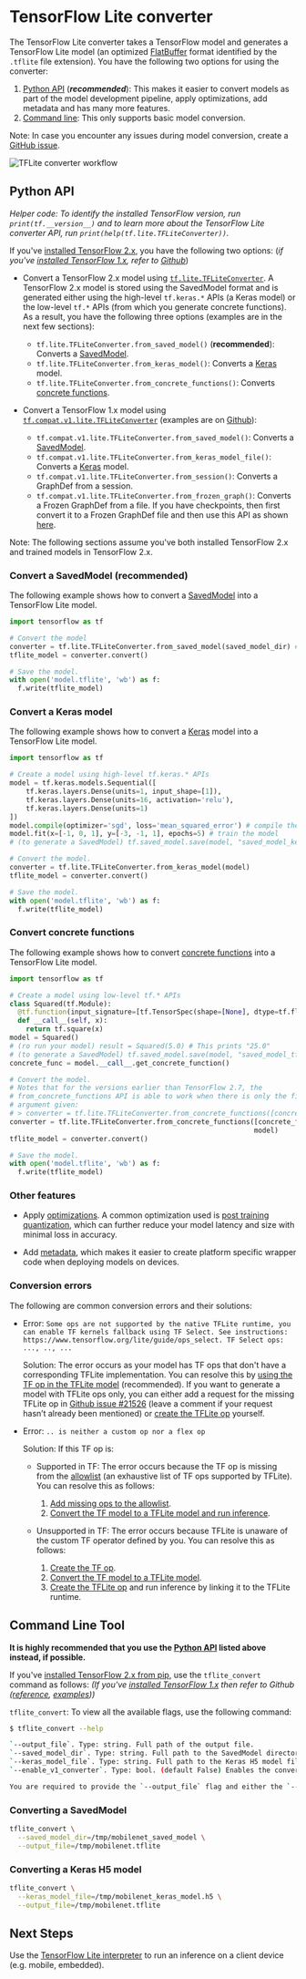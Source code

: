 # TensorFlow Lite converter

The TensorFlow Lite converter takes a TensorFlow model and generates a
TensorFlow Lite model (an optimized
[FlatBuffer](https://google.github.io/flatbuffers/) format identified by the
`.tflite` file extension). You have the following two options for using the
converter:

1.  [Python API](#python_api) (***recommended***): This makes it easier to
    convert models as part of the model development pipeline, apply
    optimizations, add metadata and has many more features.
2.  [Command line](#cmdline): This only supports basic model conversion.

Note: In case you encounter any issues during model conversion, create a
[GitHub issue](https://github.com/tensorflow/tensorflow/issues/new?template=60-tflite-converter-issue.md).

![TFLite converter workflow](../../images/convert/convert.png)

## Python API <a name="python_api"></a>

*Helper code: To identify the installed TensorFlow version, run
`print(tf.__version__)` and to learn more about the TensorFlow Lite converter
API, run `print(help(tf.lite.TFLiteConverter))`.*

If you've
[installed TensorFlow 2.x](https://www.tensorflow.org/install/pip#tensorflow-2-packages-are-available),
you have the following two options: (*if you've
[installed TensorFlow 1.x](https://www.tensorflow.org/install/pip#older-versions-of-tensorflow),
refer to
[Github](https://github.com/tensorflow/tensorflow/blob/master/tensorflow/lite/g3doc/r1/convert/python_api.md)*)

*   Convert a TensorFlow 2.x model using
    [`tf.lite.TFLiteConverter`](https://www.tensorflow.org/api_docs/python/tf/lite/TFLiteConverter).
    A TensorFlow 2.x model is stored using the SavedModel format and is
    generated either using the high-level `tf.keras.*` APIs (a Keras model) or
    the low-level `tf.*` APIs (from which you generate concrete functions). As a
    result, you have the following three options (examples are in the next few
    sections):

    *   `tf.lite.TFLiteConverter.from_saved_model()` (**recommended**): Converts
        a [SavedModel](https://www.tensorflow.org/guide/saved_model).
    *   `tf.lite.TFLiteConverter.from_keras_model()`: Converts a
        [Keras](https://www.tensorflow.org/guide/keras/overview) model.
    *   `tf.lite.TFLiteConverter.from_concrete_functions()`: Converts
        [concrete functions](https://www.tensorflow.org/guide/intro_to_graphs).

*   Convert a TensorFlow 1.x model using
    [`tf.compat.v1.lite.TFLiteConverter`](https://www.tensorflow.org/api_docs/python/tf/compat/v1/lite/TFLiteConverter)
    (examples are on
    [Github](https://github.com/tensorflow/tensorflow/blob/master/tensorflow/lite/g3doc/r1/convert/python_api.md)):

    *   `tf.compat.v1.lite.TFLiteConverter.from_saved_model()`: Converts a
        [SavedModel](https://www.tensorflow.org/guide/saved_model).
    *   `tf.compat.v1.lite.TFLiteConverter.from_keras_model_file()`: Converts a
        [Keras](https://www.tensorflow.org/guide/keras/overview) model.
    *   `tf.compat.v1.lite.TFLiteConverter.from_session()`: Converts a GraphDef
        from a session.
    *   `tf.compat.v1.lite.TFLiteConverter.from_frozen_graph()`: Converts a
        Frozen GraphDef from a file. If you have checkpoints, then first convert
        it to a Frozen GraphDef file and then use this API as shown
        [here](https://github.com/tensorflow/tensorflow/blob/master/tensorflow/lite/g3doc/r1/convert/python_api.md#checkpoints).

Note: The following sections assume you've both installed TensorFlow 2.x and
trained models in TensorFlow 2.x.

### Convert a SavedModel (recommended) <a name="saved_model"></a>

The following example shows how to convert a
[SavedModel](https://www.tensorflow.org/guide/saved_model) into a TensorFlow
Lite model.

```python
import tensorflow as tf

# Convert the model
converter = tf.lite.TFLiteConverter.from_saved_model(saved_model_dir) # path to the SavedModel directory
tflite_model = converter.convert()

# Save the model.
with open('model.tflite', 'wb') as f:
  f.write(tflite_model)
```

### Convert a Keras model <a name="keras"></a>

The following example shows how to convert a
[Keras](https://www.tensorflow.org/guide/keras/overview) model into a TensorFlow
Lite model.

```python
import tensorflow as tf

# Create a model using high-level tf.keras.* APIs
model = tf.keras.models.Sequential([
    tf.keras.layers.Dense(units=1, input_shape=[1]),
    tf.keras.layers.Dense(units=16, activation='relu'),
    tf.keras.layers.Dense(units=1)
])
model.compile(optimizer='sgd', loss='mean_squared_error') # compile the model
model.fit(x=[-1, 0, 1], y=[-3, -1, 1], epochs=5) # train the model
# (to generate a SavedModel) tf.saved_model.save(model, "saved_model_keras_dir")

# Convert the model.
converter = tf.lite.TFLiteConverter.from_keras_model(model)
tflite_model = converter.convert()

# Save the model.
with open('model.tflite', 'wb') as f:
  f.write(tflite_model)
```

### Convert concrete functions <a name="concrete_function"></a>

The following example shows how to convert
[concrete functions](https://www.tensorflow.org/guide/intro_to_graphs) into a
TensorFlow Lite model.

```python
import tensorflow as tf

# Create a model using low-level tf.* APIs
class Squared(tf.Module):
  @tf.function(input_signature=[tf.TensorSpec(shape=[None], dtype=tf.float32)])
  def __call__(self, x):
    return tf.square(x)
model = Squared()
# (ro run your model) result = Squared(5.0) # This prints "25.0"
# (to generate a SavedModel) tf.saved_model.save(model, "saved_model_tf_dir")
concrete_func = model.__call__.get_concrete_function()

# Convert the model.
# Notes that for the versions earlier than TensorFlow 2.7, the
# from_concrete_functions API is able to work when there is only the first
# argument given:
# > converter = tf.lite.TFLiteConverter.from_concrete_functions([concrete_func])
converter = tf.lite.TFLiteConverter.from_concrete_functions([concrete_func],
                                                            model)
tflite_model = converter.convert()

# Save the model.
with open('model.tflite', 'wb') as f:
  f.write(tflite_model)
```

### Other features

*   Apply [optimizations](../../performance/model_optimization.md). A common
    optimization used is
    [post training quantization](../../performance/post_training_quantization.md),
    which can further reduce your model latency and size with minimal loss in
    accuracy.

*   Add [metadata](metadata.md), which makes it easier to create platform
    specific wrapper code when deploying models on devices.

### Conversion errors

The following are common conversion errors and their solutions:

*   Error: `Some ops are not supported by the native TFLite runtime, you can
    enable TF kernels fallback using TF Select. See instructions:
    https://www.tensorflow.org/lite/guide/ops_select. TF Select ops: ..., ..,
    ...`

    Solution: The error occurs as your model has TF ops that don't have a
    corresponding TFLite implementation. You can resolve this by
    [using the TF op in the TFLite model](../../guide/ops_select.md) (recommended).
    If you want to generate a model with TFLite ops only, you can either add a
    request for the missing TFLite op in
    [Github issue #21526](https://github.com/tensorflow/tensorflow/issues/21526)
    (leave a comment if your request hasn’t already been mentioned) or
    [create the TFLite op](../../guide/ops_custom#create_and_register_the_operator)
    yourself.

*   Error: `.. is neither a custom op nor a flex op`

    Solution: If this TF op is:

    *   Supported in TF: The error occurs because the TF op is missing from the
        [allowlist](../../guide/op_select_allowlist.md) (an exhaustive list of TF
        ops supported by TFLite). You can resolve this as follows:

        1.  [Add missing ops to the allowlist](../../guide/op_select_allowlist.md#add_tensorflow_core_operators_to_the_allowed_list).
        2.  [Convert the TF model to a TFLite model and run inference](../../guide/ops_select.md).

    *   Unsupported in TF: The error occurs because TFLite is unaware of the
        custom TF operator defined by you. You can resolve this as follows:

        1.  [Create the TF op](https://www.tensorflow.org/guide/create_op).
        2.  [Convert the TF model to a TFLite model](../../guide/op_select_allowlist.md#users_defined_operators).
        3.  [Create the TFLite op](../../guide/ops_custom.md#create_and_register_the_operator)
            and run inference by linking it to the TFLite runtime.

## Command Line Tool <a name="cmdline"></a>

**It is highly recommended that you use the [Python API](#python_api) listed
above instead, if possible.**

If you've
[installed TensorFlow 2.x from pip](https://www.tensorflow.org/install/pip), use
the `tflite_convert` command as follows: *(If you've
[installed TensorFlow 1.x](https://www.tensorflow.org/install/pip#older-versions-of-tensorflow)
then refer to Github
([reference](https://github.com/tensorflow/tensorflow/blob/master/tensorflow/lite/g3doc/r1/convert/cmdline_reference.md),
[examples](https://github.com/tensorflow/tensorflow/blob/master/tensorflow/lite/g3doc/r1/convert/cmdline_examples.md)))*

`tflite_convert`: To view all the available flags, use the following command:

```sh
$ tflite_convert --help

`--output_file`. Type: string. Full path of the output file.
`--saved_model_dir`. Type: string. Full path to the SavedModel directory.
`--keras_model_file`. Type: string. Full path to the Keras H5 model file.
`--enable_v1_converter`. Type: bool. (default False) Enables the converter and flags used in TF 1.x instead of TF 2.x.

You are required to provide the `--output_file` flag and either the `--saved_model_dir` or `--keras_model_file` flag.
```

### Converting a SavedModel <a name="cmdline_saved_model"></a>

```sh
tflite_convert \
  --saved_model_dir=/tmp/mobilenet_saved_model \
  --output_file=/tmp/mobilenet.tflite
```

### Converting a Keras H5 model <a name="cmdline_keras_model"></a>

```sh
tflite_convert \
  --keras_model_file=/tmp/mobilenet_keras_model.h5 \
  --output_file=/tmp/mobilenet.tflite
```

## Next Steps

Use the [TensorFlow Lite interpreter](../../guide/inference.md) to run an
inference on a client device (e.g. mobile, embedded).
